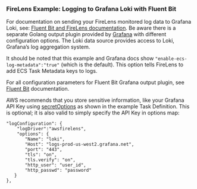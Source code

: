 ### FireLens Example: Logging to Grafana Loki with Fluent Bit

For documentation on sending your FireLens monitored log data to Grafana Loki, see: [Fluent Bit and FireLens documentation](https://docs.fluentbit.io/manual/v/1.9-pre/pipeline/outputs/loki). Be aware there is a separate Golang output plugin provided by [Grafana](https://grafana.com/docs/loki/latest/clients/fluentbit/) with different configuration options. The Loki data source provides access to Loki, Grafana’s log aggregation system.

It should be noted that this example and Grafana docs show `"enable-ecs-log-metadata":"true"` (which is the default). This option tells FireLens to add ECS Task Metadata keys to logs.  

For all configuration parameters for Fluent Bit Grafana output plugin, see [Fluent Bit](https://docs.fluentbit.io/manual/v/1.9-pre/pipeline/outputs/loki) documentation.

AWS recommends that you store sensitive information, like your Grafana API Key using [secretOptions](https://docs.aws.amazon.com/AmazonECS/latest/APIReference/API_Secret.html) as shown in the example Task Definition. This is optional; it is also valid to simply specify the API Key in options map:

```
"logConfiguration": {
	"logDriver":"awsfirelens",
	"options": {
	   "Name": "loki",
	   "Host": "logs-prod-us-west2.grafana.net",
	   "port": "443",
	   "tls": "on",
	   "tls.verify": "on",
	   "http_user": "user_id",
	   "http_passwd": "password"
   }
},
```
